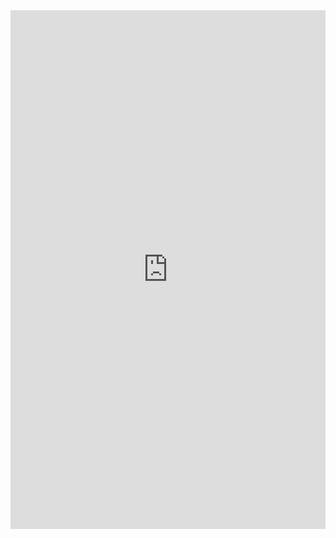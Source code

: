 <iframe src="https://insights.arcgis.com/#/embed/fe1b0ad6f0044ad29147c1d0191507d5" width="100%" height="830" frameborder="0"></iframe>
